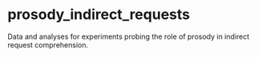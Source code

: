 # prosody_indirect_requests
Data and analyses for experiments probing the role of prosody in indirect request comprehension.
